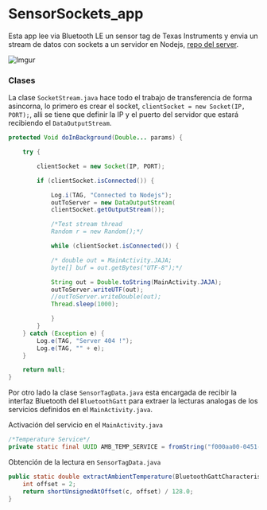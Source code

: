 # SensorSockets_app

Esta app lee via Bluetooth LE un sensor tag de Texas Instruments y envia un stream de datos con sockets a un servidor en Nodejs, [repo del server](https://github.com/juliocesar-io/SensorSockets_server.git).

![Imgur](http://i.imgur.com/cxiKD03.png)


### Clases


La clase `SocketStream.java` hace todo el trabajo de transferencia de forma asincorna, lo primero es crear el socket, `clientSocket = new Socket(IP, PORT);`, alli se tiene que definir la IP y el puerto del servidor que estará recibiendo el `DataOutputStream`.

```java
protected Void doInBackground(Double... params) {

    try {

        clientSocket = new Socket(IP, PORT);

        if (clientSocket.isConnected()) {

            Log.i(TAG, "Connected to Nodejs");
            outToServer = new DataOutputStream(
            clientSocket.getOutputStream());

            /*Test stream thread
            Random r = new Random();*/

            while (clientSocket.isConnected()) {

            /* double out = MainActivity.JAJA;
            byte[] buf = out.getBytes("UTF-8");*/

            String out = Double.toString(MainActivity.JAJA);
            outToServer.writeUTF(out);
            //outToServer.writeDouble(out);
            Thread.sleep(1000);

            }
        }
    } catch (Exception e) {
        Log.e(TAG, "Server 404 !");
        Log.e(TAG, "" + e);
    }

    return null;
}
```


Por otro lado la clase `SensorTagData.java` esta encargada de recibir la interfaz Bluetooth del `BluetoothGatt` para extraer la lecturas analogas de los servicios definidos en el `MainActivity.java`.

Activación del servicio en el `MainActivity.java`

```java
/*Temperature Service*/
private static final UUID AMB_TEMP_SERVICE = fromString("f000aa00-0451-4000-b000-000000000000");
```

Obtención de la lectura en `SensorTagData.java`

```java
public static double extractAmbientTemperature(BluetoothGattCharacteristic c) {
    int offset = 2;
    return shortUnsignedAtOffset(c, offset) / 128.0;
}
```
